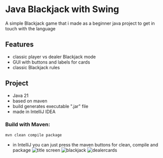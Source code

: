 # Java Blackjack with Swing

A simple Blackjack game that i made as a beginner java project to get in touch with the language

## Features
- classic player vs dealer Blackjack mode
- GUI with buttons and labels for cards
- classic Blackjack rules

## Project
- Java 21
- based on maven
- build generates executable ".jar" file
- made in IntelliJ IDEA

### Build with Maven:
```bash
mvn clean compile package
```
- in IntelliJ you can just press the maven buttons for clean, compile and package
![title screen](https://github.com/user-attachments/assets/421a7fde-1d78-493d-81b4-3fad9e0f22b8)
![blackjack](https://github.com/user-attachments/assets/613e03d8-264a-41d0-bbb5-c28cef713476)
![dealercards](https://github.com/user-attachments/assets/d75aeb60-6d9f-4c36-abe8-5cde307651c7)
